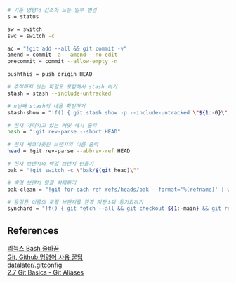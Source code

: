 ```bash
# 기존 명령어 간소화 또는 일부 변경
s = status

sw = switch
swc = switch -c

ac = "!git add --all && git commit -v"
amend = commit -a --amend --no-edit
precommit = commit --allow-empty -n

pushthis = push origin HEAD

# 추적하지 않는 파일도 포함해서 stash 하기
stash = stash --include-untracked

# n번째 stash의 내용 확인하기
stash-show = "!f() { git stash show -p --include-untracked \"${1:-0}\"; }; f"

# 현재 가리키고 있는 커밋 해시 출력
hash = "!git rev-parse --short HEAD"

# 현재 체크아웃된 브랜치의 이름 출력
head = !git rev-parse --abbrev-ref HEAD

# 현재 브랜치의 백업 브랜치 만들기
bak = "!git switch -c \"bak/$(git head)\""

# 백업 브랜치 일괄 삭제하기
bak-clean = "!git for-each-ref refs/heads/bak --format='%(refname)' | while read ref ; do branch=${ref#refs/heads/} ; git branch -D $branch ; done"

# 동일한 이름의 로컬 브랜치를 원격 저장소와 동기화하기
synchard = "!f() { git fetch --all && git checkout ${1:-main} && git reset --hard origin/${1:-main} && git switch - ; }; f"
```

## References

[리눅스 Bash 줄바꿈](https://openwiki.kr/tech/%EB%A6%AC%EB%88%85%EC%8A%A4_bash_%EC%A4%84%EB%B0%94%EA%BF%88)<br>
[Git, Github 명령어 사용 꿀팁](https://prgms.tistory.com/217)<br>
[datalater/.gitconfig](https://gist.github.com/datalater/2e89ff92c264f3ee3a5fed1e1385827e)<br>
[2.7 Git Basics - Git Aliases](https://git-scm.com/book/en/v2/Git-Basics-Git-Aliases)<br>
